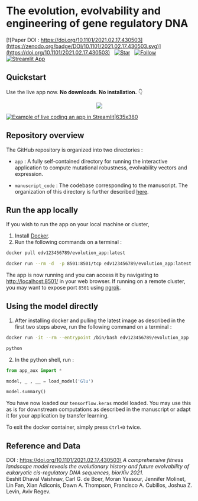 

# The evolution, evolvability and engineering of gene regulatory DNA


[![Paper DOI : https://doi.org/10.1101/2021.02.17.430503](https://zenodo.org/badge/DOI/10.1101/2021.02.17.430503.svg)](https://doi.org/10.1101/2021.02.17.430503) &nbsp; [![Star](https://img.shields.io/github/stars/1edv/evolution.svg?logo=github&style=social)](https://github.com/1edv/evolution) &nbsp; [![Follow](https://img.shields.io/twitter/follow/edv_tweets?style=social)](https://www.twitter.com/edv_tweets) &nbsp; [![Streamlit App](https://static.streamlit.io/badges/streamlit_badge_black_white.svg)](https://share.streamlit.io/1edv/evolution/app/app.py)



## Quickstart
Use the live app now. __No downloads__. __No installation.__ 👇 
<p align = 'center'>
<a href='https://share.streamlit.io/1edv/evolution/app/app.py'><img align="center" src="https://img.icons8.com/nolan/96/artificial-intelligence.png"/></a>  

</p>

[comment]: <> (<a href=https://evolution-app-vbxxkl6a7a-uc.a.run.app/><img src="https://img.icons8.com/nolan/96/artificial-intelligence.png"/></a>) 

[![Example of live coding an app in Streamlit|635x380](demo.gif)](https://share.streamlit.io/1edv/evolution/app/app.py)


## Repository overview
The GitHub repository is organized into two directories : 
- ```app``` : A fully self-contained directory for running the interactive application to compute mutational robustness, evolvability vectors and expression.

- ```manuscript_code``` : The codebase corresponding to the manuscript. The organization of this directory is further described [here](manuscript_code/README.md).


## Run the app locally
If you wish to run the app on your local machine or cluster, 

1. Install [Docker](https://docs.docker.com/get-docker/).
2. Run the following commands on a terminal :
```bash
docker pull edv123456789/evolution_app:latest

docker run --rm -d  -p 8501:8501/tcp edv123456789/evolution_app:latest
```
The app is now running and you can access it by navigating to [http://localhost:8501/](http://localhost:8501/) in your web browser. If running on a remote cluster, you may want to expose port ```8501``` using [ngrok](https://ngrok.com/).

## Using the model directly
1. After installing docker and pulling the latest image as described in the first two steps above, run the following command on a terminal :
```bash
docker run -it --rm --entrypoint /bin/bash edv123456789/evolution_app

python
```

2. In the python shell, run :
```python
from app_aux import *

model, _ , __ = load_model('Glu')

model.summary()
```

You have now loaded our ```tensorflow.keras``` model loaded. You may use this as is for downstream computations as described in the manuscript or adapt it for your application by transfer learning. 

To exit the docker container, simply press ```Ctrl+D``` twice.

## Reference and Data
DOI : https://doi.org/10.1101/2021.02.17.430503\
_A comprehensive fitness landscape model reveals the evolutionary history and future evolvability of eukaryotic cis-regulatory DNA sequences, biorXiv 2021._\
Eeshit Dhaval Vaishnav,  Carl G. de Boer,  Moran Yassour,  Jennifer Molinet, Lin Fan,  Xian Adiconis, Dawn A. Thompson,  Francisco A. Cubillos,  Joshua Z. Levin,  Aviv Regev. 



